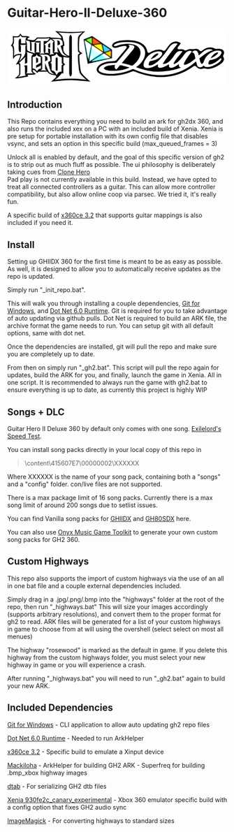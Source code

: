 # Guitar-Hero-II-Deluxe-360

![Header Image](dependencies/header.png)

## Introduction

This Repo contains everything you need to build an ark for gh2dx 360, and also runs the included xex on a PC with an included build of Xenia.
Xenia is pre setup for portable installation with its own config file that disables vsync, and sets an option in this specific build (max_queued_frames = 3)

Unlock all is enabled by default, and the goal of this specific version of gh2 is to strip out as much fluff as possible. The ui philosophy is deliberately taking cues from [Clone Hero](https://clonehero.net/)  
Pad play is not currently available in this build.
Instead, we have opted to treat all connected controllers as a guitar.
This can allow more controller compatibility, but also allow online coop via parsec. We tried it, it's really fun.

A specific build of [x360ce 3.2](https://www.x360ce.com/) that supports guitar mappings is also included if you need it.

## Install

Setting up GHIIDX 360 for the first time is meant to be as easy as possible.
As well, it is designed to allow you to automatically receive updates as the repo is updated.

Simply run "_init_repo.bat".

This will walk you through installing a couple dependencies, [Git for Windows](https://gitforwindows.org/), and [Dot Net 6.0 Runtime](https://dotnet.microsoft.com/en-us/download/dotnet/6.0/runtime).
Git is required for you to take advantage of auto updating via github pulls. Dot Net is required to build an ARK file, the archive format the game needs to run.
You can setup git with all default options, same with dot net.

Once the dependencies are installed, git will pull the repo and make sure you are completely up to date.

From then on simply run "_gh2.bat". This script will pull the repo again for updates, build the ARK for you, and finally, launch the game in Xenia.
All in one script. It is recommended to always run the game with gh2.bat to ensure everything is up to date, as currently this project is highly WIP

## Songs + DLC

Guitar Hero II Deluxe 360 by default only comes with one song. [Exilelord's Speed Test](https://www.youtube.com/watch?v=DoHeIiDHbdk).

You can install song packs directly in your local copy of this repo in

>\content\415607E7\00000002\XXXXXX

Where XXXXXX is the name of your song pack, containing both a "songs" and a "config" folder.
con/live files are not supported.

There is a max package limit of 16 song packs. Currently there is a max song limit of around 200 songs due to setlist issues.

You can find Vanilla song packs for [GHIIDX](https://drive.google.com/file/d/1xwX_Dv17WDFldZ0mDWZu71FLUI-CTywx/view?usp=sharing) and [GH80SDX](https://drive.google.com/file/d/1KJxH51N2yQdQXlNA9MmyrI1bGfdB6Hxz/view?usp=sharing) here.


You can also use [Onyx Music Game Toolkit](https://github.com/mtolly/onyxite-customs) to generate your own custom song packs for GH2 360.

## Custom Highways
This repo also supports the import of custom highways via the use of an all in one bat file and a couple external dependencies included.

Simply drag in a .jpg/.png/.bmp into the "highways" folder at the root of the repo, then run "_highways.bat"
This will size your images accordingly (supports arbitrary resolutions), and convert them to the proper format for gh2 to read.
ARK files will be generated for a list of your custom highways in game to choose from at will using the overshell (select select on most all menues)

The highway "rosewood" is marked as the default in game. If you delete this highway from the custom highways folder, you must select your new highway in game or you will experience a crash.

After running "_highways.bat" you will need to run "_gh2.bat" again to build your new ARK.

## Included Dependencies

[Git for Windows](https://gitforwindows.org/) - CLI application to allow auto updating gh2 repo files

[Dot Net 6.0 Runtime](https://dotnet.microsoft.com/en-us/download/dotnet/6.0/runtime) - Needed to run ArkHelper

[x360ce 3.2](https://www.x360ce.com/) - Specific build to emulate a Xinput device

[Mackiloha](https://github.com/PikminGuts92/Mackiloha) - ArkHelper for building GH2 ARK - Superfreq for building .bmp_xbox highway images

[dtab](https://github.com/mtolly/dtab) - For serializing GH2 dtb files

[Xenia 930fe2c_canary_experimental](https://github.com/xenia-canary/xenia-canary/releases/tag/930fe2c) - Xbox 360 emulator specific build with a config option that fixes GH2 audio sync

[ImageMagick](https://imagemagick.org/script/download.php) - For converting highways to standard sizes
